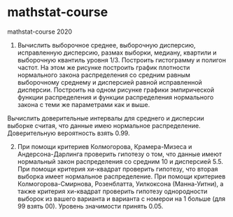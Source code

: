# mathstat-course
mathstat-course 2020

1. Вычислить выборочное среднее, выборочную дисперсию, исправленную дисперсию, размах выборки, медиану, квартили и выборочную квантиль уровня 1/3. Построить гистограмму и полигон частот. На этом же рисунке построить график плотности нормального закона распределения со средним равным выборочному среднему и дисперсией равной исправленной дисперсии. Построить на одном рисунке графики эмпирической функции распределения и функции распределения нормального закона с теми же параметрами как и выше.

Вычислить доверительные интервалы для среднего и дисперсии выборке считая, что данные имею нормальное распределение. Доверительную вероятность взять 0.99.

2. При помощи критериев Колмогорова, Крамера-Мизеса и Андерсона-Дарлинга проверить гипотезу о том, что данные имеют нормальный закон распределения со средним 10 и дисперсией 5.5. При помощи критерия хи-квадрат проверить гипотезу, что вторая выборка имеет нормальное распределение. При помощи критериев Колмогорова-Смирнова, Розенблатта, Уилкоксона (Манна-Уитни), а также критерия хи-квадрат проверить гипотезу однородности выборок из вашего варианта и варианта с номерои на 1 больше (для 99 взять 00). Уровень значимости принять 0.05.
